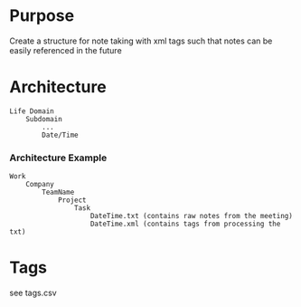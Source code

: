# Purpose
Create a structure for note taking with xml tags such that notes can be easily referenced in the future

# Architecture
```
Life Domain
    Subdomain
        ...
        Date/Time
```

### Architecture Example
```
Work
    Company
        TeamName
            Project
                Task
                    DateTime.txt (contains raw notes from the meeting)
                    DateTime.xml (contains tags from processing the txt)
```

# Tags
see tags.csv


